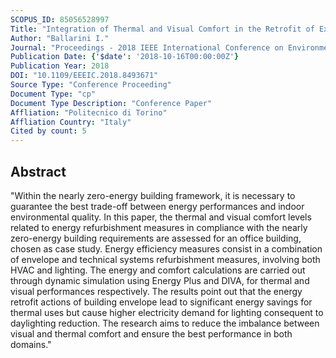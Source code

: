 ```yaml
---
SCOPUS_ID: 85056528997
Title: "Integration of Thermal and Visual Comfort in the Retrofit of Existing Buildings"
Author: "Ballarini I."
Journal: "Proceedings - 2018 IEEE International Conference on Environment and Electrical Engineering and 2018 IEEE Industrial and Commercial Power Systems Europe, EEEIC/I and CPS Europe 2018"
Publication Date: {'$date': '2018-10-16T00:00:00Z'}
Publication Year: 2018
DOI: "10.1109/EEEIC.2018.8493671"
Source Type: "Conference Proceeding"
Document Type: "cp"
Document Type Description: "Conference Paper"
Affliation: "Politecnico di Torino"
Affliation Country: "Italy"
Cited by count: 5
---
```


## Abstract
"Within the nearly zero-energy building framework, it is necessary to guarantee the best trade-off between energy performances and indoor environmental quality. In this paper, the thermal and visual comfort levels related to energy refurbishment measures in compliance with the nearly zero-energy building requirements are assessed for an office building, chosen as case study. Energy efficiency measures consist in a combination of envelope and technical systems refurbishment measures, involving both HVAC and lighting. The energy and comfort calculations are carried out through dynamic simulation using Energy Plus and DIVA, for thermal and visual performances respectively. The results point out that the energy retrofit actions of building envelope lead to significant energy savings for thermal uses but cause higher electricity demand for lighting consequent to daylighting reduction. The research aims to reduce the imbalance between visual and thermal comfort and ensure the best performance in both domains."
